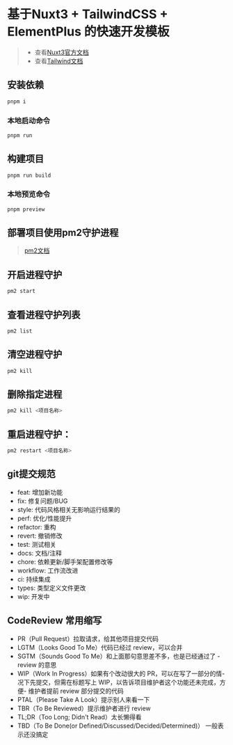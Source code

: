 # 基于Nuxt3 + TailwindCSS + ElementPlus 的快速开发模板 

> - 查看[Nuxt3官方文档](https://nuxt.com/)
> - 查看[Tailwind文档](https://tailwindcss.com/)

## 安装依赖
``` bash 
pnpm i 
```

### 本地启动命令
``` bash
pnpm run
```

## 构建项目
```bash
pnpm run build
```

### 本地预览命令
``` bash
pnpm preview
```

## 部署项目使用pm2守护进程
> [pm2文档](https://ezdoc.cn/docs/pm2/quick-start)  

## 开启进程守护
```bash
pm2 start
```
## 查看进程守护列表
```bash
pm2 list 
```
## 清空进程守护
```bash
pm2 kill
```
## 删除指定进程
```bash
pm2 kill <项目名称>
```
## 重启进程守护：
```bash
pm2 restart <项目名称>
```


## git提交规范
- feat: 增加新功能
- fix: 修复问题/BUG
- style: 代码风格相关无影响运行结果的
- perf: 优化/性能提升
- refactor: 重构
- revert: 撤销修改
- test: 测试相关
- docs: 文档/注释
- chore: 依赖更新/脚手架配置修改等
- workflow: 工作流改进
- ci: 持续集成
- types: 类型定义文件更改
- wip: 开发中


## CodeReview 常用缩写
- PR（Pull Request）拉取请求，给其他项目提交代码
- LGTM（Looks Good To Me）代码已经过 review，可以合并
- SGTM（Sounds Good To Me）和上面那句意思差不多，也是已经通过了 - review 的意思
- WIP（Work In Progress）如果有个改动很大的 PR，可以在写了一部分的情- 况下先提交，但需在标题写上 WIP，以告诉项目维护者这个功能还未完成，方便- 维护者提前 review 部分提交的代码
- PTAL（Please Take A Look）提示别人来看一下
- TBR（To Be Reviewed）提示维护者进行 review
- TL;DR（Too Long; Didn't Read）太长懒得看
- TBD（To Be Done(or Defined/Discussed/Decided/Determined)） 一般表示还没搞定
